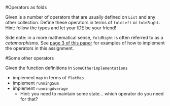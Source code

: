 #Operators as folds

Given is a number of operators that are usually defined on `List` and any other collection. Define these operators in terms of `foldLeft` or `foldRight`.
Hint: follow the types and let your IDE be your friend!

Side note: in a more mathematical sense, `foldRight` is often referred to as a *catamorphisms*. See [page 3 of this paper](http://eprints.eemcs.utwente.nl/7281/01/db-utwente-40501F46.pdf) for examples of how to implement the operators in this assignment.

#Some other operators

Given the function definitions in `SomeOtherImplementations`

* implement `map` in terms of `flatMap`
* implement `runningSum`
* implement `runningAverage`
    * Hint: you need to maintain some state... which operator do you need for that?

